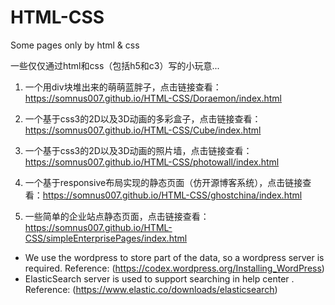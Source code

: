 # HTML-CSS
Some pages only by html &amp; css

一些仅仅通过html和css（包括h5和c3）写的小玩意...

1. 一个用div块堆出来的萌萌蓝胖子，点击链接查看：https://somnus007.github.io/HTML-CSS/Doraemon/index.html

2. 一个基于css3的2D以及3D动画的多彩盒子，点击链接查看：https://somnus007.github.io/HTML-CSS/Cube/index.html

3. 一个基于css3的2D以及3D动画的照片墙，点击链接查看：https://somnus007.github.io/HTML-CSS/photowall/index.html

4. 一个基于responsive布局实现的静态页面（仿开源博客系统），点击链接查看：https://somnus007.github.io/HTML-CSS/ghostchina/index.html

5. 一些简单的企业站点静态页面，点击链接查看：https://somnus007.github.io/HTML-CSS/simpleEnterprisePages/index.html

* We use the wordpress to store part of the data, so a wordpress server is required. Reference: (https://codex.wordpress.org/Installing_WordPress) 
* ElasticSearch server is used to support searching in help center . Reference: (https://www.elastic.co/downloads/elasticsearch) 
